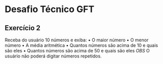 
# Desafio Técnico GFT 

## Exercício 2


Receba do usuário 10 números e exiba:
• O maior número
• O menor número
• A média aritmética
• Quantos números são acima de 10 e quais são eles
• Quantos números são acima de 50 e quais são eles
*OBS* O usuário não poderá digitar números repetidos.
